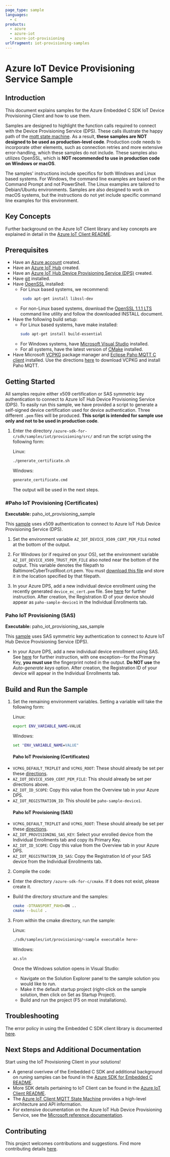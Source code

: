 ```yaml
---
page_type: sample
languages:
  - c
products:
  - azure
  - azure-iot
  - azure-iot-provisioning
urlFragment: iot-provisioning-samples
---
```


# Azure IoT Device Provisioning Service Sample

## Introduction
This document explains samples for the Azure Embedded C SDK IoT Device Provisioning Client and how to use them.

Samples are designed to highlight the function calls required to connect with the Device Provisioning Service (DPS). These calls illustrate the happy path of the [mqtt state machine](https://github.com/Azure/azure-sdk-for-c/blob/master/sdk/docs/iot/mqtt_state_machine.md). As a result,  **these samples are NOT designed to be used as production-level code**. Production code needs to incorporate other elements, such as connection retries and more extensive error-handling, which these samples do not include.  These samples also utilizes OpenSSL, which is **NOT recommended to use in production code on Windows or macOS**.

The samples' instructions include specifics for both Windows and Linux based systems.  For Windows, the command line examples are based on the Command Prompt and not PowerShell.  The Linux examples are tailored to Debian/Ubuntu environments.  Samples are also designed to work on macOS systems, but the instructions do not yet include specific command line examples for this environment.

## Key Concepts

Further background on the Azure IoT Client library and key concepts are explained in detail in the [Azure IoT Client README](https://github.com/Azure/azure-sdk-for-c/tree/master/sdk/docs/iot#azure-iot-clients).

## Prerequisites

* Have an [Azure account](https://azure.microsoft.com/en-us/) created.
* Have an [Azure IoT Hub](https://docs.microsoft.com/en-us/azure/iot-hub/iot-hub-create-through-portal) created.
* Have an [Azure IoT Hub Device Provisioning Service (DPS)](https://docs.microsoft.com/en-us/azure/iot-dps/quick-setup-auto-provision) created.
* Have [git](https://git-scm.com/download) installed.
* Have [OpenSSL](https://www.openssl.org/source/) installed:
  * For Linux based systems, we recommend:
	 ```bash
	  sudo apt-get install libssl-dev
	```
  * For non-Linux based systems, download the [OpenSSL 1.1.1 LTS](https://www.openssl.org/source/openssl-1.1.1g.tar.gz) command line utility and follow the downloaded INSTALL document.
* Have the following build setup:
	* For Linux based systems, have make installed:
	  ```bash
	  sudo apt-get install build-essential
	  ```
	 * For Windows systems, have [Microsoft Visual Studio](https://visualstudio.microsoft.com/downloads/) installed.
	 * For all systems, have the latest version of [CMake](https://cmake.org/download) installed.
* Have Microsoft [VCPKG](https://github.com/microsoft/vcpkg) package manager and [Eclipse Paho MQTT C client](https://www.eclipse.org/paho/) installed.  Use the directions [here](https://github.com/Azure/azure-sdk-for-c#development-environment) to download VCPKG and install Paho MQTT.

## Getting Started

All samples require either x509 certification or SAS symmetric key authentication to connect to Azure IoT Hub Device Provisioning Service (DPS).  To easily run this sample, we have provided a script to generate a self-signed device certification used for device authentication.  Three different `.pem` files will be produced.  **This script is intended for sample use only and not to be used in production code**.
1. Enter the directory `/azure-sdk-for-c/sdk/samples/iot/provisioning/src/` and run the script using the following form:

    Linux:
    ```bash
    ./generate_certificate.sh
    ```
    Windows:
    ```cmd
    generate_certificate.cmd
    ```
   The output will be used in the next steps.
### #Paho IoT Provisioning (Certificates)
**Executable:** paho_iot_provisioning_sample

This [sample](https://github.com/Azure/azure-sdk-for-c/blob/master/sdk/samples/iot/provisioning/src/paho_iot_provisioning_example.c) uses x509 authentication to connect to Azure IoT Hub Device Provisioning Service (DPS).  
1. Set the environment variable `AZ_IOT_DEVICE_X509_CERT_PEM_FILE` noted at the bottom of the output.

2. For Windows (or if required on your OS), set the environment variable `AZ_IOT_DEVICE_X509_TRUST_PEM_FILE` also noted near the bottom of the output.  This variable denotes the filepath to BaltimoreCyberTrustRoot.crt.pem.  You must [download this file](https://cacerts.digicert.com/BaltimoreCyberTrustRoot.crt.pem) and store it in the location specified by that filepath. 

3. In your Azure DPS, add a new individual device enrollment using the recently generated `device_ec_cert.pem` file.  See [here](https://docs.microsoft.com/en-us/azure/iot-dps/quick-create-simulated-device-x509#create-a-device-enrollment-entry-in-the-portal) for further instruction.  After creation, the Registration ID of your device should appear as `paho-sample-device1` in the Individual Enrollments tab.

### Paho IoT Provisioning (SAS)
**Executable:** paho_iot_provisioning_sas_sample

This [sample](https://github.com/Azure/azure-sdk-for-c/blob/master/sdk/samples/iot/provisioning/src/paho_iot_provisioning_sas_example.c) uses SAS symmetric key authentication to connect to Azure IoT Hub Device Provisioning Service (DPS).  

* In your Azure DPS, add a new individual device enrollment using SAS. See [here](https://docs.microsoft.com/en-us/azure/iot-dps/quick-create-simulated-device-symm-key#create-a-device-enrollment-entry-in-the-portal) for further instruction, with one exception--for the Primary Key, **you must use** the fingerprint noted in the output.  **Do NOT use** the *Auto-generate keys* option. After creation, the Registration ID of your device will appear in the Individual Enrollments tab.

## Build and Run the Sample

1. Set the remaining environment variables.  Setting a variable will take the following form:

	  Linux:
	  ```bash
	  export ENV_VARIABLE_NAME=VALUE
	  ```
	  Windows:
	  ```cmd
	  set "ENV_VARIABLE_NAME=VALUE"
	  ```
	#### Paho IoT Provisioning (Certificates)
  * `VCPKG_DEFAULT_TRIPLET` and `VCPKG_ROOT`: These should already be set per these [directions](https://github.com/Azure/azure-sdk-for-c#development-environment).
  * `AZ_IOT_DEVICE_X509_CERT_PEM_FILE`: This should already be set per directions above.
  * `AZ_IOT_ID_SCOPE`: Copy this value from the Overview tab in your Azure DPS.
  * `AZ_IOT_REGISTRATION_ID`: This should be `paho-sample-device1`.
	#### Paho IoT Provisioning (SAS)
  * `VCPKG_DEFAULT_TRIPLET` and `VCPKG_ROOT`: These should already be set per these [directions](https://github.com/Azure/azure-sdk-for-c#development-environment).
  * `AZ_IOT_PROVISIONING_SAS_KEY`: Select your enrolled device from the Individual Enrollments tab and copy its Primary Key.
  * `AZ_IOT_ID_SCOPE`: Copy this value from the Overview tab in your Azure DPS.
  * `AZ_IOT_REGISTRATION_ID_SAS`: Copy the Registration Id of your SAS device from the Individual Enrollments tab.


2. Compile the code:
  * Enter the directory `/azure-sdk-for-c/cmake`.  If it does not exist, please create it.
  * Build the directory structure and the samples:
  
    ```bash
    cmake -DTRANSPORT_PAHO=ON ..
    cmake --build .
    ```
3. From within the cmake directory, run the sample:

    Linux:
    ```bash
    ./sdk/samples/iot/provisioning/<sample executable here>
    ```
    Windows:
    ```cmd
    az.sln
    ```
	Once the Windows solution opens in Visual Studio:
    * Navigate on the Solution Explorer panel to the sample solution you would like to run.
    * Make it the default startup project (right-click on the sample solution, then click on Set as Startup Project).
    * Build and run the project (F5 on most installations).

## Troubleshooting

The error policy in using the Embedded C SDK client library is documented [here](https://github.com/Azure/azure-sdk-for-c/blob/master/sdk/docs/iot/mqtt_state_machine.md#error-policy).

## Next Steps and Additional Documentation

Start using the IoT Provisioning Client in your solutions! 

* A general overivew of the Embedded C SDK and additional background on runing samples can be found in the [Azure SDK for Embedded C README](https://github.com/Azure/azure-sdk-for-c#azure-sdk-for-embedded-c).
* More SDK details pertaining to IoT Client can be found in the [Azure IoT Client README](https://github.com/Azure/azure-sdk-for-c/tree/master/sdk/docs/iot#azure-iot-clients). 
* The [Azure IoT Client MQTT State Machine](https://github.com/Azure/azure-sdk-for-c/blob/master/sdk/docs/iot/mqtt_state_machine.md) provides a high-level architecture and API information. 
* For extensive documentation on the Azure IoT Hub Device Provisioning Service, see the [Microsoft reference documentation](https://docs.microsoft.com/en-us/azure/iot-dps/).


## Contributing

This project welcomes contributions and suggestions. Find more contributing details [here](https://github.com/Azure/azure-sdk-for-c/tree/master#contributing).